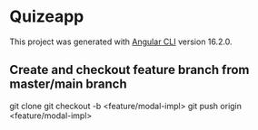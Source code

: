 # Quizeapp

This project was generated with [Angular CLI](https://github.com/angular/angular-cli) version 16.2.0.

## Create and checkout feature branch from master/main branch

git clone <URL>
git checkout -b <feature/modal-impl>
git push origin <feature/modal-impl>
